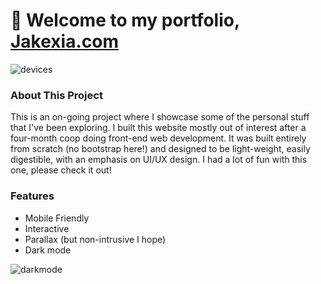 # 👋 Welcome to my portfolio, [Jakexia.com](https://jakexia.com)
![devices](https://jakexia.com/img/other/websiteOnDevices.png)

### About This Project
This is an on-going project where I showcase some of the personal stuff that I've been exploring. I built this website mostly out of interest after a four-month coop doing front-end web development. It was built entirely from scratch (no bootstrap here!) and designed to be light-weight, easily digestible, with an emphasis on UI/UX design. I had a lot of fun with this one, please check it out!


### Features
- Mobile Friendly 
- Interactive 
- Parallax (but non-intrusive I hope)
- Dark mode

![darkmode](https://jakexia.com/img/other/darkLightShowcase.png)

